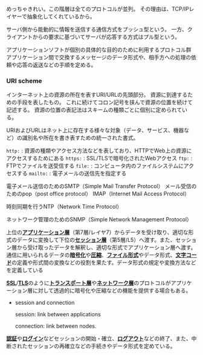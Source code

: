 めっちゃきれい。この階層は全てのプロトコルが並列。
その理由は、TCP/IPレイヤーで抽象化してくれているから。

サーバ側から能動的に情報を送信する通信方式をプッシュ型という。
一方、クライアントからの要求に基づいてサーバが応答する方式はプル型という。

アプリケーションソフトが個別の具体的な目的のために利用するプロトコル群
アプリケーション間で交換するメッセージのデータ形式や、相手方への処理の依頼や応答の返送などの手順を定める。

### URI scheme
インターネット上の資源の所在を表すURI/URLの先頭部分。
資源に到達するための手段を表したもの。
これに続けてコロン記号を挟んで資源の位置を続けて記述する。
資源の位置の表記法はスキームの種類ごとに個別に定められている。

URIおよびURLはネット上に存在する様々な対象（データ、サービス、機器など）の識別名や所在を書き表すための統一された書式。

`http:` : 資源の種類やアクセス方法などを表しており、HTTPでWeb上の資源にアクセスするためにある
`https:` : SSL/TLSで暗号化されたWebアクセス
`ftp:` : FTPでファイルを送受信する
`file:` : コンピュータ内のファイルシステムにアクセスする
`mailto:` : 電子メールの送信先を指定する
    


電子メール送信のためのSMTP（Simple Mail Transfer Protocol）
メール受信のためのpop（post office protocol）
IMAP（Internet Mail Access Protocol）

時刻同期を行うNTP（Network Time Protocol）

ネットワーク管理のためのSNMP（Simple Network Management Protocol）

上位の[**アプリケーション層**](https://e-words.jp/w/%E3%82%A2%E3%83%97%E3%83%AA%E3%82%B1%E3%83%BC%E3%82%B7%E3%83%A7%E3%83%B3%E5%B1%A4.html)（第7層/レイヤ7）からデータを受け取り、適切な形式のデータに変換して下位の[**セッション層**](https://e-words.jp/w/%E3%82%BB%E3%83%83%E3%82%B7%E3%83%A7%E3%83%B3%E5%B1%A4.html)（第5層/L5）へ渡す。また、セッション層から受け取ったデータを解釈し、適切な形式でアプリケーション層へ渡す。通信に用いられるデータの[**暗号化**](https://e-words.jp/w/%E6%9A%97%E5%8F%B7%E5%8C%96.html)や[**圧縮**](https://e-words.jp/w/%E3%83%87%E3%83%BC%E3%82%BF%E5%9C%A7%E7%B8%AE.html#Section_%E5%8F%AF%E9%80%86%E5%9C%A7%E7%B8%AE%E3%81%A8%E9%9D%9E%E5%8F%AF%E9%80%86%E5%9C%A7%E7%B8%AE)、[**ファイル形式**](https://e-words.jp/w/%E3%83%95%E3%82%A1%E3%82%A4%E3%83%AB%E5%BD%A2%E5%BC%8F.html)やデータ形式、[**文字コード**](https://e-words.jp/w/%E6%96%87%E5%AD%97%E3%82%B3%E3%83%BC%E3%83%89.html)の定義や形式間の変換などの役割を果たす。データ形式の規定や変換方法などを定義している

[**SSL**](https://e-words.jp/w/SSL.html)/[**TLS**](https://e-words.jp/w/TLS.html)のように[**トランスポート層**](https://e-words.jp/w/%E3%83%88%E3%83%A9%E3%83%B3%E3%82%B9%E3%83%9D%E3%83%BC%E3%83%88%E5%B1%A4.html)や[**ネットワーク層**](https://e-words.jp/w/%E3%83%8D%E3%83%83%E3%83%88%E3%83%AF%E3%83%BC%E3%82%AF%E5%B1%A4.html)のプロトコルがアプリケーション層に対して透過的に暗号化や圧縮などの機能を提供する場合もある。

- session and connection
    
    session: link between applications
    
    connection: link between nodes.
    

[**認証**](https://e-words.jp/w/%E8%AA%8D%E8%A8%BC.html)や[**ログイン**](https://e-words.jp/w/%E3%83%AD%E3%82%B0%E3%82%A4%E3%83%B3.html)などセッションの開始・確立、[**ログアウト**](https://e-words.jp/w/%E3%83%AD%E3%82%B0%E3%82%A2%E3%82%A6%E3%83%88.html)などの終了、また、中断されたセッションの再確立などの手続きやデータ形式を定めている。
